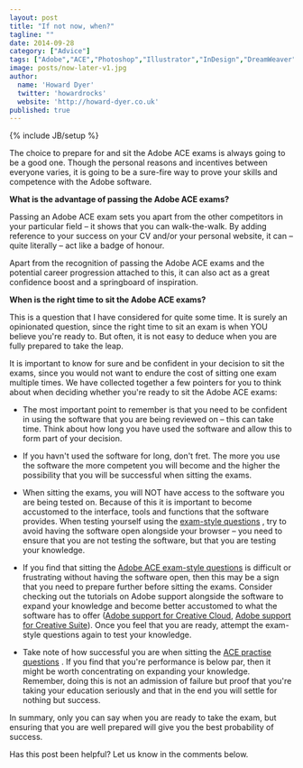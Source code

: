 ```yaml
---
layout: post
title: "If not now, when?"
tagline: ""
date: 2014-09-28
category: ["Advice"]
tags: ["Adobe","ACE","Photoshop","Illustrator","InDesign","DreamWeaver","Flash","Acrobat"]
image: posts/now-later-v1.jpg
author:
  name: 'Howard Dyer'
  twitter: 'howardrocks'
  website: 'http://howard-dyer.co.uk'
published: true
---
```


{% include JB/setup %}

The choice to prepare for and sit the Adobe ACE exams is always going to be a good one. Though the personal reasons and incentives between everyone varies, it is going to be 	a sure-fire way to prove your skills and competence with the Adobe software.

**What is the advantage of passing the Adobe ACE exams?**

Passing an Adobe ACE exam sets you apart from the other competitors in your particular field – it shows that you can walk-the-walk. By adding reference to your success on your CV and/or your personal website, it can – quite literally – act like a badge of honour.

Apart from the recognition of passing the Adobe ACE exams and the potential career progression attached to this, it can also act as a great confidence boost and a springboard of inspiration.

**When is the right time to sit the Adobe ACE exams?**

This is a question that I have considered for quite some time. It is surely an opinionated question, since the right time to sit an exam is when YOU believe you're ready to. But often, it is not easy to deduce when you are fully prepared to take the leap.

It is important to know for sure and be confident in your decision to sit the exams, since you would not want to endure the cost of sitting one exam multiple times. We have collected together a few pointers for you to think about when deciding whether you're ready to sit the Adobe ACE exams:

* The most important point to remember is that you need to be confident in using the software that you are being reviewed on – this can take time. Think about how long you have used the software and allow this to form part of your decision.

* If you havn't used the software for long, don't fret. The more you use the software the more competent you will become and the higher the possibility that you will be successful when sitting the exams.

* When sitting the exams, you will NOT have access to the software you are being tested on. Because of this it is important to become accustomed to the interface, tools and functions that the software provides. When testing yourself using the [exam-style questions](https://www.ipassexam.com/c/adobe) , try to avoid having the software open alongside your browser – you need to ensure that you are not testing the software, but that you are testing your knowledge.

* If you find that sitting the [Adobe ACE exam-style questions](https://www.ipassexam.com/c/adobe)  is difficult or frustrating without having the software open, then this may be a sign that you need to prepare further before sitting the exams. Consider checking out the tutorials on Adobe support alongside the software to expand your knowledge and become better accustomed to what the software has to offer ([Adobe support for Creative Cloud](http://helpx.adobe.com/support.html), [Adobe support for Creative Suite](http://helpx.adobe.com/creative-suite.html)). Once you feel that you are ready, attempt the exam-style questions again to test your knowledge.

* Take note of how successful you are when sitting the [ACE practise questions](https://www.ipassexam.com/c/adobe) . If you find that you're performance is below par, then it might be worth concentrating on expanding your knowledge. Remember, doing this is not an admission of failure but proof that you're taking your education seriously and that in the end you will settle for nothing but success.

In summary, only you can say when you are ready to take the exam, but ensuring that you are well prepared will give you the best probability of success.

Has this post been helpful? Let us know in the comments below.